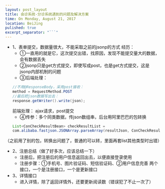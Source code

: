 ```yaml
---
layout: post_layout
title: 会诊系统-分诊系统遇到的问题及解决方案
time: On Monday, August 21, 2017
location: BeiJing
pulished: true
excerpt_separator: "```"
---
```



- 1、表单提交，数据量很大，不能采取之前的jsonp的方式
经历：
    - ①一直用的就是它，这次提交出错，找原因，发现不能提交量大的数据，会有数据丢失
    - ②jsonp只是get方式提交，即使写成post，也是get方式提交，这是jsonp内部机制的问题
    - ③后端处理：
    ```java
	//不用@ResponseBody，采用post接收：
	method = RequestMethod.POST
	//最后把json数据写出去：
	response.getWriter().write(json);
	```
  前端处理：
	ajax请求，post提交
    - ④传参：多个同类数据，传json数组串，后台用阿里巴巴的包转换
    ```java
    List<ConCheckResultBean> checkResultList =
    com.alibaba.fastjson.JSONArray.parseArray(resultJson, ConCheckResultBean.class);
    ```
（之前用了别的包，转换出问题了，普通的可以转，里面再套list其他类型时出错）
- 2、注册总结（做了好多次，应该总结一下）
    - 注册后，把注册后的用户信息返回出去，以便直接登录使用
    - 注册步骤：①手机号、图片验证码、短信验证码、②用户信息完善 两个接口，一个是注册接口，一个是更新接口
- 3、详情接口
    - 进入详情，除了返回详情外，还要更新阅读数（错误犯了不止一次了）

